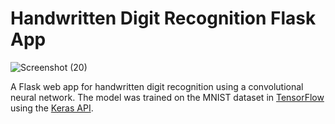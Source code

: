 # Handwritten Digit Recognition Flask App


![Screenshot (20)](https://user-images.githubusercontent.com/29664631/76519466-12620e00-6487-11ea-8a0d-7bddfcb41f5b.JPG)


A Flask web app for handwritten digit recognition using a convolutional neural network. The model was trained on the MNIST dataset in [TensorFlow](https://www.tensorflow.org/) using the [Keras API](https://github.com/fchollet/keras). 



